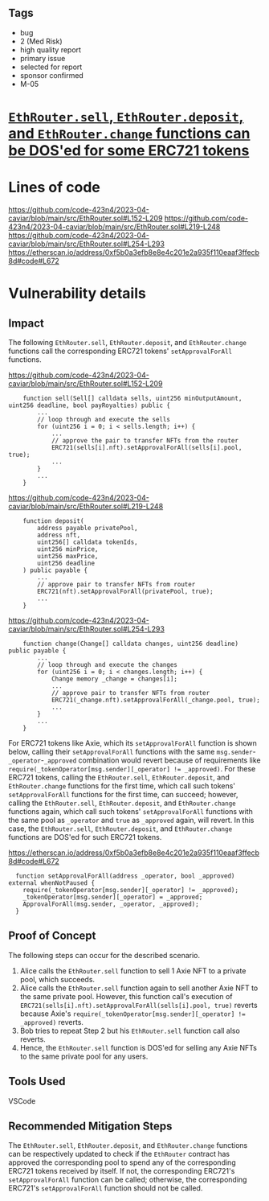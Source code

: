 ## Tags

- bug
- 2 (Med Risk)
- high quality report
- primary issue
- selected for report
- sponsor confirmed
- M-05

# [`EthRouter.sell`, `EthRouter.deposit`, and `EthRouter.change` functions can be DOS'ed for some ERC721 tokens](https://github.com/code-423n4/2023-04-caviar-findings/issues/776) 

# Lines of code

https://github.com/code-423n4/2023-04-caviar/blob/main/src/EthRouter.sol#L152-L209
https://github.com/code-423n4/2023-04-caviar/blob/main/src/EthRouter.sol#L219-L248
https://github.com/code-423n4/2023-04-caviar/blob/main/src/EthRouter.sol#L254-L293
https://etherscan.io/address/0xf5b0a3efb8e8e4c201e2a935f110eaaf3ffecb8d#code#L672


# Vulnerability details

## Impact
The following `EthRouter.sell`, `EthRouter.deposit`, and `EthRouter.change` functions call the corresponding ERC721 tokens' `setApprovalForAll` functions.

https://github.com/code-423n4/2023-04-caviar/blob/main/src/EthRouter.sol#L152-L209
```solidity
    function sell(Sell[] calldata sells, uint256 minOutputAmount, uint256 deadline, bool payRoyalties) public {
        ...
        // loop through and execute the sells
        for (uint256 i = 0; i < sells.length; i++) {
            ...
            // approve the pair to transfer NFTs from the router
            ERC721(sells[i].nft).setApprovalForAll(sells[i].pool, true);
            ...
        }
        ...
    }
```

https://github.com/code-423n4/2023-04-caviar/blob/main/src/EthRouter.sol#L219-L248
```solidity
    function deposit(
        address payable privatePool,
        address nft,
        uint256[] calldata tokenIds,
        uint256 minPrice,
        uint256 maxPrice,
        uint256 deadline
    ) public payable {
        ...
        // approve pair to transfer NFTs from router
        ERC721(nft).setApprovalForAll(privatePool, true);
        ...
    }
```

https://github.com/code-423n4/2023-04-caviar/blob/main/src/EthRouter.sol#L254-L293
```solidity
    function change(Change[] calldata changes, uint256 deadline) public payable {
        ...
        // loop through and execute the changes
        for (uint256 i = 0; i < changes.length; i++) {
            Change memory _change = changes[i];
            ...
            // approve pair to transfer NFTs from router
            ERC721(_change.nft).setApprovalForAll(_change.pool, true);
            ...
        }
        ...
    }
```

For ERC721 tokens like Axie, which its `setApprovalForAll` function is shown below, calling their `setApprovalForAll` functions with the same `msg.sender`-`_operator`-`_approved` combination would revert because of requirements like `require(_tokenOperator[msg.sender][_operator] != _approved)`. For these ERC721 tokens, calling the `EthRouter.sell`, `EthRouter.deposit`, and `EthRouter.change` functions for the first time, which call such tokens' `setApprovalForAll` functions for the first time, can succeed; however, calling the `EthRouter.sell`, `EthRouter.deposit`, and `EthRouter.change` functions again, which call such tokens' `setApprovalForAll` functions with the same pool as `_operator` and `true` as `_approved` again, will revert. In this case, the `EthRouter.sell`, `EthRouter.deposit`, and `EthRouter.change` functions are DOS'ed for such ERC721 tokens.

https://etherscan.io/address/0xf5b0a3efb8e8e4c201e2a935f110eaaf3ffecb8d#code#L672
```solidity
  function setApprovalForAll(address _operator, bool _approved) external whenNotPaused {
    require(_tokenOperator[msg.sender][_operator] != _approved);
    _tokenOperator[msg.sender][_operator] = _approved;
    ApprovalForAll(msg.sender, _operator, _approved);
  }
```

## Proof of Concept
The following steps can occur for the described scenario.
1. Alice calls the `EthRouter.sell` function to sell 1 Axie NFT to a private pool, which succeeds.
2. Alice calls the `EthRouter.sell` function again to sell another Axie NFT to the same private pool. However, this function call's execution of `ERC721(sells[i].nft).setApprovalForAll(sells[i].pool, true)` reverts because Axie's `require(_tokenOperator[msg.sender][_operator] != _approved)` reverts.
3. Bob tries to repeat Step 2 but his `EthRouter.sell` function call also reverts.
4. Hence, the `EthRouter.sell` function is DOS'ed for selling any Axie NFTs to the same private pool for any users.

## Tools Used
VSCode

## Recommended Mitigation Steps
The `EthRouter.sell`, `EthRouter.deposit`, and `EthRouter.change` functions can be respectively updated to check if the `EthRouter` contract has approved the corresponding pool to spend any of the corresponding ERC721 tokens received by itself. If not, the corresponding ERC721's `setApprovalForAll` function can be called; otherwise, the corresponding ERC721's `setApprovalForAll` function should not be called.